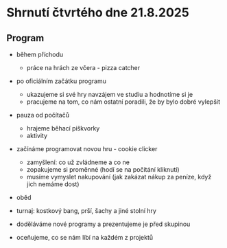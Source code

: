 # Shrnutí čtvrtého dne 21.8.2025

## Program

- během příchodu
  - práce na hrách ze včera - pizza catcher

- po oficiálním začátku programu
  - ukazujeme si své hry navzájem ve studiu a hodnotíme si je
  - pracujeme na tom, co nám ostatní poradili, že by bylo dobré vylepšit

- pauza od počítačů
  - hrajeme běhací piškvorky
  - aktivity

- začínáme programovat novou hru - cookie clicker
  - zamyšlení: co už zvládneme a co ne
  - zopakujeme si proměnné (hodí se na počítání kliknutí)
  - musíme vymyslet nakupování (jak zakázat nákup za peníze, když jich nemáme dost)

- oběd

- turnaj: kostkový bang, prší, šachy a jiné stolní hry

- doděláváme nové programy a prezentujeme je před skupinou
- oceňujeme, co se nám líbí na každém z projektů


